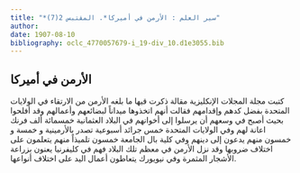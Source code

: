 ```yaml
---
title: "*سير العلم : الأرمن في أميركا*. المقتبس 2(7)"
author: 
date: 1907-08-10
bibliography: oclc_4770057679-i_19-div_10.d1e3055.bib
---
```




##  الأرمن في أميركا 


 كتبت  مجلة المجلات  الإنكليزية مقالة ذكرت قيها ما بلغه الأرمن من الارتقاء في الولايات المتحدة بفضل كدهم وإقدامهم فقالت أنهم اتخذوها ميداناً لبضائعهم وأعمالهم وقد أفلحوا بحيث أصبح في وسعهم أن يرسلوا إلى أخوانهم في البلاد العثمانية  خمسمائة  ألف  فرنك اعانة لهم وفي الولايات المتحدة  خمس  جرائد أسبوعية تصدر بالأرمينية و  خمسة  و  خمسون  منهم يدعون إلى دينهم وفي كلية بال الجامعة  خمسون  تلميذاً منهم يتعلمون على اختلاف   ضروبها وقد نزل الأرمن في معظم تلك البلاد فهم في كليفرنيا يعنون بزراعة الأشجار المثمرة وفي نيويورك يتعاطون أعمال اليد على اختلاف أنواعها. 
